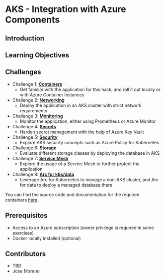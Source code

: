 # AKS - Integration with Azure Components

## Introduction

## Learning Objectives

## Challenges

- Challenge 1: **[Containers](Student/01-containers.md)**
   - Get familiar with the application for this hack, and roll it out locally or with Azure Container Instances
- Challenge 2: **[Networking](Student/02-aks_private.md)**
   - Deploy the application in an AKS cluster with strict network requirements
- Challenge 3: **[Monitoring](Student/03-aks_monitoring.md)**
   - Monitor the application, either using Prometheus or Azure Monitor
- Challenge 4: **[Secrets](Student/04-aks_secrets.md)**
   - Harden secret management with the help of Azure Key Vault
- Challenge 5: **[Security](Student/05-aks_security.md)**
   - Explore AKS security concepts such as Azure Policy for Kubernetes
- Challenge 6: **[Storage](Student/06-aks_storage.md)**
   - Evaluate different storage classes by deploying the database in AKS
- Challenge 7: **[Service Mesh](Student/07-aks_mesh.md)**
   - Explore the usage of a Service Mesh to further protect the application
- Challenge 8: **[Arc for k8s/data](Student/08-arc.md)**
   - Leverage Arc for Kubernetes to manage a non-AKS cluster, and Arc for data to deploy a managed database there

You can find the source code and documentation for the required containers [here](resources/README.md).

## Prerequisites

- Access to an Azure subscription (owner privilege is required in some exercises)
- Docker locally installed (optional)

## Contributors

- TBD
- Jose Moreno
